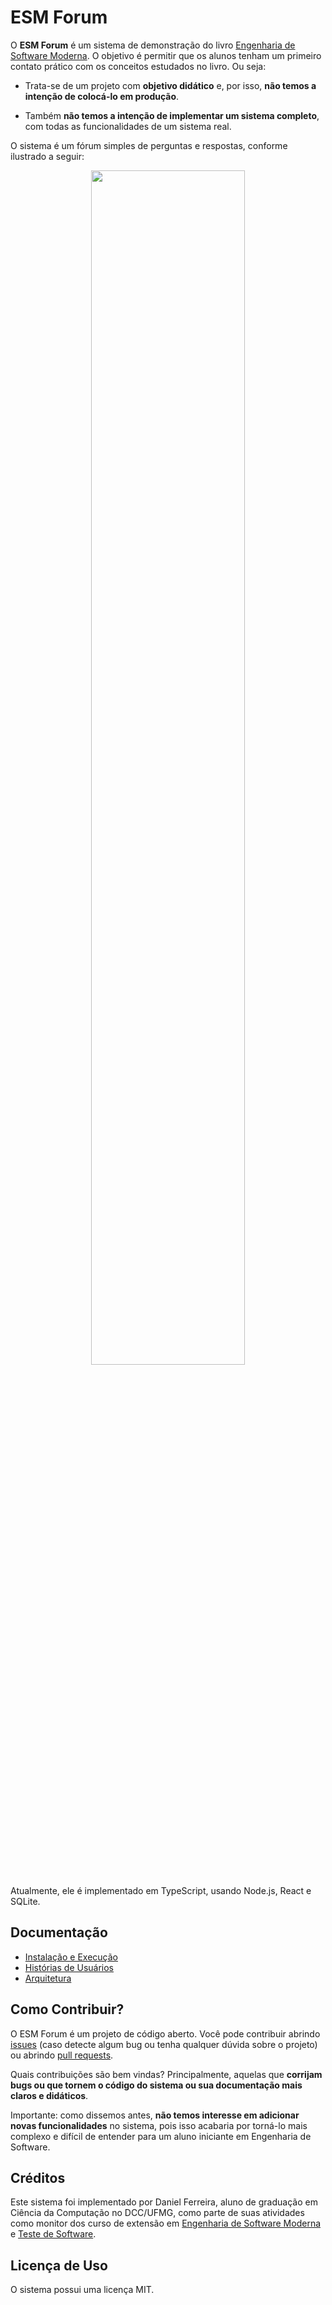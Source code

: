 # ESM Forum

O **ESM Forum** é um sistema de demonstração do livro [Engenharia de Software Moderna](https://engsoftmoderna.info). O objetivo é permitir que os alunos tenham um primeiro contato prático com os conceitos estudados no livro. Ou seja:

* Trata-se de um projeto com **objetivo didático** e, por isso, **não temos a intenção de colocá-lo em produção**. 

* Também **não temos a intenção de implementar um sistema completo**, com todas as funcionalidades de um sistema real.

O sistema é um fórum simples de perguntas e respostas, conforme ilustrado a seguir:

<p align="center">
    <img width="70%" src="https://user-images.githubusercontent.com/57276191/174321626-9f868081-7d53-43b5-8cd6-c7b681c15070.png" />
</p>

Atualmente, ele é implementado em TypeScript, usando Node.js, React e SQLite.

## Documentação

* [Instalação e Execução](https://github.com/aserg-ufmg/esmforum/blob/main/docs/install-info.md)
* [Histórias de Usuários](https://github.com/aserg-ufmg/esmforum/blob/main/docs/historias-usuarios.md)
* [Arquitetura](https://github.com/aserg-ufmg/esmforum/blob/main/docs/arquitetura.md)

## Como Contribuir?

O ESM Forum é um projeto de código aberto. Você pode contribuir abrindo [issues](https://github.com/aserg-ufmg/esmforum/issues) (caso detecte algum bug ou tenha qualquer dúvida sobre o projeto) ou abrindo [pull requests](https://github.com/aserg-ufmg/esmforum/pulls).

Quais contribuições são bem vindas? Principalmente, aquelas que **corrijam bugs ou que tornem o código do sistema ou sua documentação mais claros e didáticos**.

Importante: como dissemos antes, **não temos interesse em adicionar novas funcionalidades** no sistema, pois isso acabaria por torná-lo mais complexo e difícil de entender para um aluno iniciante em Engenharia de Software.

## Créditos

Este sistema foi implementado por Daniel Ferreira, aluno de graduação em Ciência da Computação no DCC/UFMG, como parte de suas atividades como monitor dos curso de extensão em [Engenharia de Software Moderna](http://www.engsoftmoderna.dcc.ufmg.br) e [Teste de Software](http://www.testesoft.dcc.ufmg.br/).

## Licença de Uso

O sistema possui uma licença MIT.
